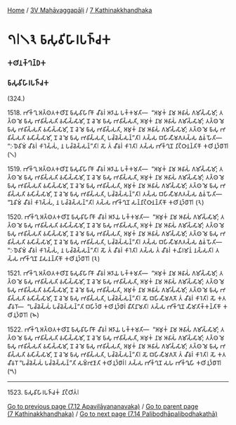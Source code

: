 
[Home](/) / [3V Mahāvaggapāḷi](/tipitaka/3V.md) / [7 Kathinakkhandhaka](/tipitaka/3V/7.md)

# 𑁭𑁇𑁧𑁩 𑀨𑀸𑀲𑀼𑀯𑀺𑀳𑀸𑀭𑀧𑀜𑁆𑀘𑀓

### 𑀓𑀣𑀺𑀦𑀓𑁆𑀔𑀦𑁆𑀥𑀓

### 𑀨𑀸𑀲𑀼𑀯𑀺𑀳𑀸𑀭𑀧𑀜𑁆𑀘𑀓

(324.)

1518\. 𑀪𑀺𑀓𑁆𑀔𑀼 𑀅𑀢𑁆𑀣𑀢𑀓𑀣𑀺𑀦𑁄 𑀨𑀸𑀲𑀼𑀯𑀺𑀳𑀸𑀭𑀺𑀓𑁄 𑀘𑀻𑀯𑀭𑀁 𑀆𑀤𑀸𑀬 𑀧𑀓𑁆𑀓𑀫𑀢𑀺—  “𑀅𑀫𑀼𑀓𑀁 𑀦𑀸𑀫 𑀆𑀯𑀸𑀲𑀁 𑀕𑀫𑀺𑀲𑁆𑀲𑀸𑀫𑀺; 𑀢𑀢𑁆𑀣 𑀫𑁂 𑀨𑀸𑀲𑀼 𑀪𑀯𑀺𑀲𑁆𑀲𑀢𑀺 𑀯𑀲𑀺𑀲𑁆𑀲𑀸𑀫𑀺, 𑀦𑁄 𑀘𑁂 𑀫𑁂 𑀨𑀸𑀲𑀼 𑀪𑀯𑀺𑀲𑁆𑀲𑀢𑀺, 𑀅𑀫𑀼𑀓𑀁 𑀦𑀸𑀫 𑀆𑀯𑀸𑀲𑀁 𑀕𑀫𑀺𑀲𑁆𑀲𑀸𑀫𑀺; 𑀢𑀢𑁆𑀣 𑀫𑁂 𑀨𑀸𑀲𑀼 𑀪𑀯𑀺𑀲𑁆𑀲𑀢𑀺 𑀯𑀲𑀺𑀲𑁆𑀲𑀸𑀫𑀺, 𑀦𑁄 𑀘𑁂 𑀫𑁂 𑀨𑀸𑀲𑀼 𑀪𑀯𑀺𑀲𑁆𑀲𑀢𑀺, 𑀅𑀫𑀼𑀓𑀁 𑀦𑀸𑀫 𑀆𑀯𑀸𑀲𑀁 𑀕𑀫𑀺𑀲𑁆𑀲𑀸𑀫𑀺; 𑀢𑀢𑁆𑀣 𑀫𑁂 𑀨𑀸𑀲𑀼 𑀪𑀯𑀺𑀲𑁆𑀲𑀢𑀺 𑀯𑀲𑀺𑀲𑁆𑀲𑀸𑀫𑀺, 𑀦𑁄 𑀘𑁂 𑀫𑁂 𑀨𑀸𑀲𑀼 𑀪𑀯𑀺𑀲𑁆𑀲𑀢𑀺, 𑀧𑀘𑁆𑀘𑁂𑀲𑁆𑀲𑀦𑁆”𑀢𑀺𑁇 𑀢𑀲𑁆𑀲 𑀩𑀳𑀺𑀲𑀻𑀫𑀕𑀢𑀲𑁆𑀲 𑀏𑀯𑀁 𑀳𑁄𑀢𑀺—  “𑀇𑀥𑁂𑀯𑀺𑀫𑀁 𑀘𑀻𑀯𑀭𑀁 𑀓𑀸𑀭𑁂𑀲𑁆𑀲𑀁, 𑀦 𑀧𑀘𑁆𑀘𑁂𑀲𑁆𑀲𑀦𑁆”𑀢𑀺𑁇 𑀲𑁄 𑀢𑀁 𑀘𑀻𑀯𑀭𑀁 𑀓𑀸𑀭𑁂𑀢𑀺𑁇 𑀢𑀲𑁆𑀲 𑀪𑀺𑀓𑁆𑀔𑀼𑀦𑁄 𑀦𑀺𑀝𑁆𑀞𑀸𑀦𑀦𑁆𑀢𑀺𑀓𑁄 𑀓𑀣𑀺𑀦𑀼𑀤𑁆𑀥𑀸𑀭𑁄𑁇 (𑁧)

1519\. 𑀪𑀺𑀓𑁆𑀔𑀼 𑀅𑀢𑁆𑀣𑀢𑀓𑀣𑀺𑀦𑁄 𑀨𑀸𑀲𑀼𑀯𑀺𑀳𑀸𑀭𑀺𑀓𑁄 𑀘𑀻𑀯𑀭𑀁 𑀆𑀤𑀸𑀬 𑀧𑀓𑁆𑀓𑀫𑀢𑀺—  “𑀅𑀫𑀼𑀓𑀁 𑀦𑀸𑀫 𑀆𑀯𑀸𑀲𑀁 𑀕𑀫𑀺𑀲𑁆𑀲𑀸𑀫𑀺; 𑀢𑀢𑁆𑀣 𑀫𑁂 𑀨𑀸𑀲𑀼 𑀪𑀯𑀺𑀲𑁆𑀲𑀢𑀺 𑀯𑀲𑀺𑀲𑁆𑀲𑀸𑀫𑀺, 𑀦𑁄 𑀘𑁂 𑀫𑁂 𑀨𑀸𑀲𑀼 𑀪𑀯𑀺𑀲𑁆𑀲𑀢𑀺, 𑀅𑀫𑀼𑀓𑀁 𑀦𑀸𑀫 𑀆𑀯𑀸𑀲𑀁 𑀕𑀫𑀺𑀲𑁆𑀲𑀸𑀫𑀺; 𑀢𑀢𑁆𑀣 𑀫𑁂 𑀨𑀸𑀲𑀼 𑀪𑀯𑀺𑀲𑁆𑀲𑀢𑀺 𑀯𑀲𑀺𑀲𑁆𑀲𑀸𑀫𑀺, 𑀦𑁄 𑀘𑁂 𑀫𑁂 𑀨𑀸𑀲𑀼 𑀪𑀯𑀺𑀲𑁆𑀲𑀢𑀺, 𑀅𑀫𑀼𑀓𑀁 𑀦𑀸𑀫 𑀆𑀯𑀸𑀲𑀁 𑀕𑀫𑀺𑀲𑁆𑀲𑀸𑀫𑀺; 𑀢𑀢𑁆𑀣 𑀫𑁂 𑀨𑀸𑀲𑀼 𑀪𑀯𑀺𑀲𑁆𑀲𑀢𑀺 𑀯𑀲𑀺𑀲𑁆𑀲𑀸𑀫𑀺, 𑀦𑁄 𑀘𑁂 𑀫𑁂 𑀨𑀸𑀲𑀼 𑀪𑀯𑀺𑀲𑁆𑀲𑀢𑀺, 𑀧𑀘𑁆𑀘𑁂𑀲𑁆𑀲𑀦𑁆”𑀢𑀺𑁇 𑀢𑀲𑁆𑀲 𑀩𑀳𑀺𑀲𑀻𑀫𑀕𑀢𑀲𑁆𑀲 𑀏𑀯𑀁 𑀳𑁄𑀢𑀺—  “𑀦𑁂𑀯𑀺𑀫𑀁 𑀘𑀻𑀯𑀭𑀁 𑀓𑀸𑀭𑁂𑀲𑁆𑀲𑀁, 𑀦 𑀧𑀘𑁆𑀘𑁂𑀲𑁆𑀲𑀦𑁆”𑀢𑀺𑁇 𑀢𑀲𑁆𑀲 𑀪𑀺𑀓𑁆𑀔𑀼𑀦𑁄 𑀲𑀦𑁆𑀦𑀺𑀝𑁆𑀞𑀸𑀦𑀦𑁆𑀢𑀺𑀓𑁄 𑀓𑀣𑀺𑀦𑀼𑀤𑁆𑀥𑀸𑀭𑁄𑁇 (𑁨)

1520\. 𑀪𑀺𑀓𑁆𑀔𑀼 𑀅𑀢𑁆𑀣𑀢𑀓𑀣𑀺𑀦𑁄 𑀨𑀸𑀲𑀼𑀯𑀺𑀳𑀸𑀭𑀺𑀓𑁄 𑀘𑀻𑀯𑀭𑀁 𑀆𑀤𑀸𑀬 𑀧𑀓𑁆𑀓𑀫𑀢𑀺—  “𑀅𑀫𑀼𑀓𑀁 𑀦𑀸𑀫 𑀆𑀯𑀸𑀲𑀁 𑀕𑀫𑀺𑀲𑁆𑀲𑀸𑀫𑀺; 𑀢𑀢𑁆𑀣 𑀫𑁂 𑀨𑀸𑀲𑀼 𑀪𑀯𑀺𑀲𑁆𑀲𑀢𑀺 𑀯𑀲𑀺𑀲𑁆𑀲𑀸𑀫𑀺, 𑀦𑁄 𑀘𑁂 𑀫𑁂 𑀨𑀸𑀲𑀼 𑀪𑀯𑀺𑀲𑁆𑀲𑀢𑀺, 𑀅𑀫𑀼𑀓𑀁 𑀦𑀸𑀫 𑀆𑀯𑀸𑀲𑀁 𑀕𑀫𑀺𑀲𑁆𑀲𑀸𑀫𑀺; 𑀢𑀢𑁆𑀣 𑀫𑁂 𑀨𑀸𑀲𑀼 𑀪𑀯𑀺𑀲𑁆𑀲𑀢𑀺 𑀯𑀲𑀺𑀲𑁆𑀲𑀸𑀫𑀺, 𑀦𑁄 𑀘𑁂 𑀫𑁂 𑀨𑀸𑀲𑀼 𑀪𑀯𑀺𑀲𑁆𑀲𑀢𑀺, 𑀅𑀫𑀼𑀓𑀁 𑀦𑀸𑀫 𑀆𑀯𑀸𑀲𑀁 𑀕𑀫𑀺𑀲𑁆𑀲𑀸𑀫𑀺; 𑀢𑀢𑁆𑀣 𑀫𑁂 𑀨𑀸𑀲𑀼 𑀪𑀯𑀺𑀲𑁆𑀲𑀢𑀺 𑀯𑀲𑀺𑀲𑁆𑀲𑀸𑀫𑀺, 𑀦𑁄 𑀘𑁂 𑀫𑁂 𑀨𑀸𑀲𑀼 𑀪𑀯𑀺𑀲𑁆𑀲𑀢𑀺, 𑀧𑀘𑁆𑀘𑁂𑀲𑁆𑀲𑀦𑁆”𑀢𑀺𑁇 𑀢𑀲𑁆𑀲 𑀩𑀳𑀺𑀲𑀻𑀫𑀕𑀢𑀲𑁆𑀲 𑀏𑀯𑀁 𑀳𑁄𑀢𑀺—  “𑀇𑀥𑁂𑀯𑀺𑀫𑀁 𑀘𑀻𑀯𑀭𑀁 𑀓𑀸𑀭𑁂𑀲𑁆𑀲𑀁, 𑀦 𑀧𑀘𑁆𑀘𑁂𑀲𑁆𑀲𑀦𑁆”𑀢𑀺𑁇 𑀲𑁄 𑀢𑀁 𑀘𑀻𑀯𑀭𑀁 𑀓𑀸𑀭𑁂𑀢𑀺𑁇 𑀢𑀲𑁆𑀲 𑀢𑀁 𑀘𑀻𑀯𑀭𑀁 𑀓𑀬𑀺𑀭𑀫𑀸𑀦𑀁 𑀦𑀲𑁆𑀲𑀢𑀺𑁇 𑀢𑀲𑁆𑀲 𑀪𑀺𑀓𑁆𑀔𑀼𑀦𑁄 𑀦𑀸𑀲𑀦𑀦𑁆𑀢𑀺𑀓𑁄 𑀓𑀣𑀺𑀦𑀼𑀤𑁆𑀥𑀸𑀭𑁄𑁇 (𑁩)

1521\. 𑀪𑀺𑀓𑁆𑀔𑀼 𑀅𑀢𑁆𑀣𑀢𑀓𑀣𑀺𑀦𑁄 𑀨𑀸𑀲𑀼𑀯𑀺𑀳𑀸𑀭𑀺𑀓𑁄 𑀘𑀻𑀯𑀭𑀁 𑀆𑀤𑀸𑀬 𑀧𑀓𑁆𑀓𑀫𑀢𑀺—  “𑀅𑀫𑀼𑀓𑀁 𑀦𑀸𑀫 𑀆𑀯𑀸𑀲𑀁 𑀕𑀫𑀺𑀲𑁆𑀲𑀸𑀫𑀺; 𑀢𑀢𑁆𑀣 𑀫𑁂 𑀨𑀸𑀲𑀼 𑀪𑀯𑀺𑀲𑁆𑀲𑀢𑀺 𑀯𑀲𑀺𑀲𑁆𑀲𑀸𑀫𑀺, 𑀦𑁄 𑀘𑁂 𑀫𑁂 𑀨𑀸𑀲𑀼 𑀪𑀯𑀺𑀲𑁆𑀲𑀢𑀺, 𑀅𑀫𑀼𑀓𑀁 𑀦𑀸𑀫 𑀆𑀯𑀸𑀲𑀁 𑀕𑀫𑀺𑀲𑁆𑀲𑀸𑀫𑀺; 𑀢𑀢𑁆𑀣 𑀫𑁂 𑀨𑀸𑀲𑀼 𑀪𑀯𑀺𑀲𑁆𑀲𑀢𑀺 𑀯𑀲𑀺𑀲𑁆𑀲𑀸𑀫𑀺, 𑀦𑁄 𑀘𑁂 𑀫𑁂 𑀨𑀸𑀲𑀼 𑀪𑀯𑀺𑀲𑁆𑀲𑀢𑀺, 𑀅𑀫𑀼𑀓𑀁 𑀦𑀸𑀫 𑀆𑀯𑀸𑀲𑀁 𑀕𑀫𑀺𑀲𑁆𑀲𑀸𑀫𑀺; 𑀢𑀢𑁆𑀣 𑀫𑁂 𑀨𑀸𑀲𑀼 𑀪𑀯𑀺𑀲𑁆𑀲𑀢𑀺 𑀯𑀲𑀺𑀲𑁆𑀲𑀸𑀫𑀺, 𑀦𑁄 𑀘𑁂 𑀫𑁂 𑀨𑀸𑀲𑀼 𑀪𑀯𑀺𑀲𑁆𑀲𑀢𑀺, 𑀧𑀘𑁆𑀘𑁂𑀲𑁆𑀲𑀦𑁆”𑀢𑀺𑁇 𑀲𑁄 𑀩𑀳𑀺𑀲𑀻𑀫𑀕𑀢𑁄 𑀢𑀁 𑀘𑀻𑀯𑀭𑀁 𑀓𑀸𑀭𑁂𑀢𑀺𑁇 𑀲𑁄 𑀓𑀢𑀘𑀻𑀯𑀭𑁄—  “𑀧𑀘𑁆𑀘𑁂𑀲𑁆𑀲𑀁 𑀧𑀘𑁆𑀘𑁂𑀲𑁆𑀲𑀦𑁆”𑀢𑀺 𑀩𑀳𑀺𑀤𑁆𑀥𑀸 𑀓𑀣𑀺𑀦𑀼𑀤𑁆𑀥𑀸𑀭𑀁 𑀯𑀻𑀢𑀺𑀦𑀸𑀫𑁂𑀢𑀺𑁇 𑀢𑀲𑁆𑀲 𑀪𑀺𑀓𑁆𑀔𑀼𑀦𑁄 𑀲𑀻𑀫𑀸𑀢𑀺𑀓𑁆𑀓𑀦𑁆𑀢𑀺𑀓𑁄 𑀓𑀣𑀺𑀦𑀼𑀤𑁆𑀥𑀸𑀭𑁄𑁇 (𑁪)

1522\. 𑀪𑀺𑀓𑁆𑀔𑀼 𑀅𑀢𑁆𑀣𑀢𑀓𑀣𑀺𑀦𑁄 𑀨𑀸𑀲𑀼𑀯𑀺𑀳𑀸𑀭𑀺𑀓𑁄 𑀘𑀻𑀯𑀭𑀁 𑀆𑀤𑀸𑀬 𑀧𑀓𑁆𑀓𑀫𑀢𑀺—  “𑀅𑀫𑀼𑀓𑀁 𑀦𑀸𑀫 𑀆𑀯𑀸𑀲𑀁 𑀕𑀫𑀺𑀲𑁆𑀲𑀸𑀫𑀺; 𑀢𑀢𑁆𑀣 𑀫𑁂 𑀨𑀸𑀲𑀼 𑀪𑀯𑀺𑀲𑁆𑀲𑀢𑀺 𑀯𑀲𑀺𑀲𑁆𑀲𑀸𑀫𑀺, 𑀦𑁄 𑀘𑁂 𑀫𑁂 𑀨𑀸𑀲𑀼 𑀪𑀯𑀺𑀲𑁆𑀲𑀢𑀺, 𑀅𑀫𑀼𑀓𑀁 𑀦𑀸𑀫 𑀆𑀯𑀸𑀲𑀁 𑀕𑀫𑀺𑀲𑁆𑀲𑀸𑀫𑀺; 𑀢𑀢𑁆𑀣 𑀫𑁂 𑀨𑀸𑀲𑀼 𑀪𑀯𑀺𑀲𑁆𑀲𑀢𑀺 𑀯𑀲𑀺𑀲𑁆𑀲𑀸𑀫𑀺, 𑀦𑁄 𑀘𑁂 𑀫𑁂 𑀨𑀸𑀲𑀼 𑀪𑀯𑀺𑀲𑁆𑀲𑀢𑀺, 𑀅𑀫𑀼𑀓𑀁 𑀦𑀸𑀫 𑀆𑀯𑀸𑀲𑀁 𑀕𑀫𑀺𑀲𑁆𑀲𑀸𑀫𑀺; 𑀢𑀢𑁆𑀣 𑀫𑁂 𑀨𑀸𑀲𑀼 𑀪𑀯𑀺𑀲𑁆𑀲𑀢𑀺 𑀯𑀲𑀺𑀲𑁆𑀲𑀸𑀫𑀺, 𑀦𑁄 𑀘𑁂 𑀫𑁂 𑀨𑀸𑀲𑀼 𑀪𑀯𑀺𑀲𑁆𑀲𑀢𑀺, 𑀧𑀘𑁆𑀘𑁂𑀲𑁆𑀲𑀦𑁆”𑀢𑀺𑁇 𑀲𑁄 𑀩𑀳𑀺𑀲𑀻𑀫𑀕𑀢𑁄 𑀢𑀁 𑀘𑀻𑀯𑀭𑀁 𑀓𑀸𑀭𑁂𑀢𑀺𑁇 𑀲𑁄 𑀓𑀢𑀘𑀻𑀯𑀭𑁄 “𑀧𑀘𑁆𑀘𑁂𑀲𑁆𑀲𑀁 𑀧𑀘𑁆𑀘𑁂𑀲𑁆𑀲𑀦𑁆”𑀢𑀺 𑀲𑀫𑁆𑀪𑀼𑀡𑀸𑀢𑀺 𑀓𑀣𑀺𑀦𑀼𑀤𑁆𑀥𑀸𑀭𑀁𑁇 𑀢𑀲𑁆𑀲 𑀪𑀺𑀓𑁆𑀔𑀼𑀦𑁄 𑀲𑀳 𑀪𑀺𑀓𑁆𑀔𑀽𑀳𑀺 𑀓𑀣𑀺𑀦𑀼𑀤𑁆𑀥𑀸𑀭𑁄𑁇 (𑁫)

---

1523\. 𑀨𑀸𑀲𑀼𑀯𑀺𑀳𑀸𑀭𑀧𑀜𑁆𑀘𑀓𑀁 𑀦𑀺𑀝𑁆𑀞𑀺𑀢𑀁𑁇



[Go to previous page (7.12 Apavilāyananavaka)](/tipitaka/3V/7/7.12.md) / [Go to parent page (7 Kathinakkhandhaka)](/tipitaka/3V/7.md) / [Go to next page (7.14 Palibodhāpalibodhakathā)](/tipitaka/3V/7/7.14.md)


